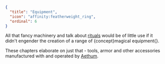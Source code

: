 ```json
{
  "title": "Equipment",
  "icon": "affinity:featherweight_ring",
  "ordinal": 6
}
```

All that fancy machinery and talk about [rituals](^affinity:conducting_rituals) would be of little use if it didn't
engender the creation of a range of {concept}magical equipment{}.


These chapters elaborate on just that - tools, armor and other accessories manufactured with and operated by
[Aethum](^affinity:aethum).